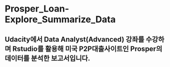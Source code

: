 # Prosper_Loan-Explore_Summarize_Data
## Udacity에서 Data Analyst(Advanced) 강좌를 수강하며 Rstudio를 활용해 미국 P2P대출사이트인 Prosper의 데이터를 분석한 보고서입니다.
